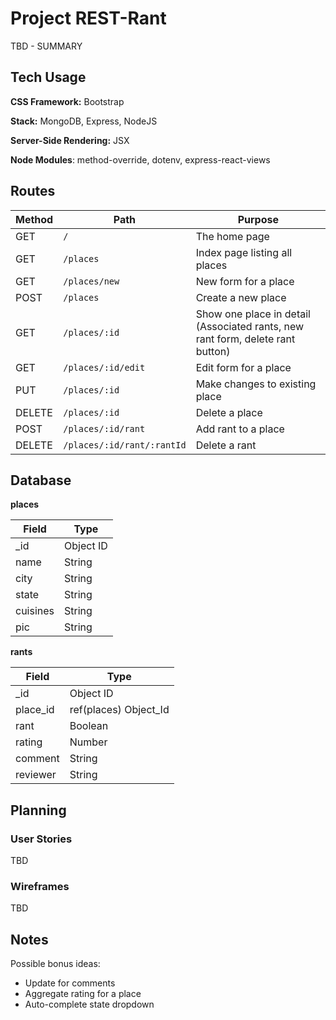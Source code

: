 # Project REST-Rant

TBD - SUMMARY

## Tech Usage

**CSS Framework:** Bootstrap

**Stack:** MongoDB, Express, NodeJS

**Server-Side Rendering:** JSX

**Node Modules**: method-override, dotenv, express-react-views

## Routes

| Method | Path                       | Purpose                                                                        |
| ------ | -------------------------- | ------------------------------------------------------------------------------ |
| GET    | `/`                        | The home page                                                                  |
| GET    | `/places`                  | Index page listing all places                                                  |
| GET    | `/places/new`              | New form for a place                                                           |
| POST   | `/places`                  | Create a new place                                                             |
| GET    | `/places/:id`              | Show one place in detail (Associated rants, new rant form, delete rant button) |
| GET    | `/places/:id/edit`         | Edit form for a place                                                          |
| PUT    | `/places/:id`              | Make changes to existing place                                                 |
| DELETE | `/places/:id`              | Delete a place                                                                 |
| POST   | `/places/:id/rant`         | Add rant to a place                                                            |
| DELETE | `/places/:id/rant/:rantId` | Delete a rant                                                                  |

## Database

**places**

| Field    | Type      |
| -------- | --------- |
| \_id     | Object ID |
| name     | String    |
| city     | String    |
| state    | String    |
| cuisines | String    |
| pic      | String    |

**rants**

| Field    | Type                  |
| -------- | --------------------- |
| \_id     | Object ID             |
| place_id | ref(places) Object_Id |
| rant     | Boolean               |
| rating   | Number                |
| comment  | String                |
| reviewer | String                |

## Planning

### User Stories

TBD

### Wireframes

TBD

## Notes

Possible bonus ideas:

- Update for comments
- Aggregate rating for a place
- Auto-complete state dropdown
